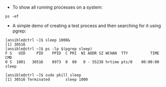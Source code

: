 * To show all running processes on a system:
```
ps -ef
```

* A simple demo of creating a test process and then searching for it using pgrep:
```
[ansible@ctrl ~]$ sleep 1000&
[1] 30516
[ansible@ctrl ~]$ ps -lp $(pgrep sleep)
F S   UID     PID    PPID  C PRI  NI ADDR SZ WCHAN  TTY          TIME CMD
0 S  1001   30516    8973  0  80   0 - 55238 hrtime pts/0    00:00:00 sleep

[ansible@ctrl ~]$ sudo pkill sleep
[1] 30516 Terminated       sleep 1000 
```
